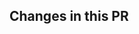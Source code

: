 ## Changes in this PR

<!-- Describe your changes here -->

<!--
Thanks for your interest in contributing to this repository!
Please see the *How to Contribute* section in the `README.md`
file for the contribution instructions.
-->
